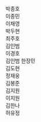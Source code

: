 박종호   
이종민   
이채영   
박두현   
최주호   
김인범   
이경호   
김인범
한장민  
김도현   
정재웅   
김봉준   
김지원   
이지원   
김한나   
허유정   

